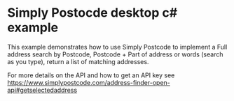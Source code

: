 # Simply Postocde desktop c# example
 
This example demonstrates how to use Simply Postcode to implement a Full address search by
Postcode, Postcode + Part of address or words (search as you type), return a list of matching addresses.

For more details on the API and how to get an API key see https://www.simplypostcode.com/address-finder-open-api#getselectedaddress